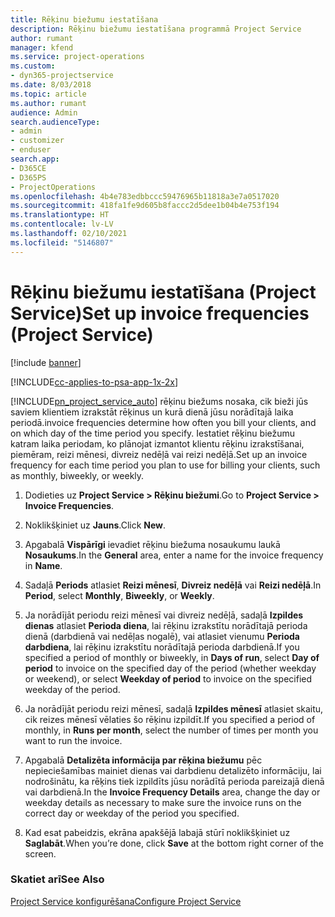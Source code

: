 ```yaml
---
title: Rēķinu biežumu iestatīšana
description: Rēķinu biežumu iestatīšana programmā Project Service
author: rumant
manager: kfend
ms.service: project-operations
ms.custom:
- dyn365-projectservice
ms.date: 8/03/2018
ms.topic: article
ms.author: rumant
audience: Admin
search.audienceType:
- admin
- customizer
- enduser
search.app:
- D365CE
- D365PS
- ProjectOperations
ms.openlocfilehash: 4b4e783edbbccc59476965b11818a3e7a0517020
ms.sourcegitcommit: 418fa1fe9d605b8faccc2d5dee1b04b4e753f194
ms.translationtype: HT
ms.contentlocale: lv-LV
ms.lasthandoff: 02/10/2021
ms.locfileid: "5146807"
---
```

# <a name="set-up-invoice-frequencies-project-service"></a><span data-ttu-id="1c66b-103">Rēķinu biežumu iestatīšana (Project Service)</span><span class="sxs-lookup"><span data-stu-id="1c66b-103">Set up invoice frequencies (Project Service)</span></span>

[!include [banner](../includes/psa-now-project-operations.md)]

[!INCLUDE[cc-applies-to-psa-app-1x-2x](../includes/cc-applies-to-psa-app-1x-2x.md)]

[!INCLUDE[pn_project_service_auto](../includes/pn-project-service-auto.md)] <span data-ttu-id="1c66b-104">rēķinu biežums nosaka, cik bieži jūs saviem klientiem izrakstāt rēķinus un kurā dienā jūsu norādītajā laika periodā.</span><span class="sxs-lookup"><span data-stu-id="1c66b-104">invoice frequencies determine how often you bill your clients, and on which day of the time period you specify.</span></span> <span data-ttu-id="1c66b-105">Iestatiet rēķinu biežumu katram laika periodam, ko plānojat izmantot klientu rēķinu izrakstīšanai, piemēram, reizi mēnesi, divreiz nedēļā vai reizi nedēļā.</span><span class="sxs-lookup"><span data-stu-id="1c66b-105">Set up an invoice frequency for each time period you plan to use for billing your clients, such as monthly, biweekly, or weekly.</span></span>  
  
1.  <span data-ttu-id="1c66b-106">Dodieties uz **Project Service > Rēķinu biežumi**.</span><span class="sxs-lookup"><span data-stu-id="1c66b-106">Go to **Project Service > Invoice Frequencies**.</span></span>  
  
2.  <span data-ttu-id="1c66b-107">Noklikšķiniet uz **Jauns**.</span><span class="sxs-lookup"><span data-stu-id="1c66b-107">Click **New**.</span></span>  
  
3.  <span data-ttu-id="1c66b-108">Apgabalā **Vispārīgi** ievadiet rēķinu biežuma nosaukumu laukā **Nosaukums**.</span><span class="sxs-lookup"><span data-stu-id="1c66b-108">In the **General** area, enter a name for the invoice frequency in **Name**.</span></span>  
  
4.  <span data-ttu-id="1c66b-109">Sadaļā **Periods** atlasiet **Reizi mēnesī**, **Divreiz nedēļā** vai **Reizi nedēļā**.</span><span class="sxs-lookup"><span data-stu-id="1c66b-109">In **Period**, select **Monthly**, **Biweekly**, or **Weekly**.</span></span>  
  
5.  <span data-ttu-id="1c66b-110">Ja norādījāt periodu reizi mēnesī vai divreiz nedēļā, sadaļā **Izpildes dienas** atlasiet **Perioda diena**, lai rēķinu izrakstītu norādītajā perioda dienā (darbdienā vai nedēļas nogalē), vai atlasiet vienumu **Perioda darbdiena**, lai rēķinu izrakstītu norādītajā perioda darbdienā.</span><span class="sxs-lookup"><span data-stu-id="1c66b-110">If you specified a period of monthly or biweekly, in **Days of run**, select **Day of period** to invoice on the specified day of the period (whether weekday or weekend), or select **Weekday of period** to invoice on the specified weekday of the period.</span></span>  
  
6.  <span data-ttu-id="1c66b-111">Ja norādījāt periodu reizi mēnesī, sadaļā **Izpildes mēnesī** atlasiet skaitu, cik reizes mēnesī vēlaties šo rēķinu izpildīt.</span><span class="sxs-lookup"><span data-stu-id="1c66b-111">If you specified a period of monthly, in **Runs per month**, select the number of times per month you want to run the invoice.</span></span>  
  
7.  <span data-ttu-id="1c66b-112">Apgabalā **Detalizēta informācija par rēķina biežumu** pēc nepieciešamības mainiet dienas vai darbdienu detalizēto informāciju, lai nodrošinātu, ka rēķins tiek izpildīts jūsu norādītā perioda pareizajā dienā vai darbdienā.</span><span class="sxs-lookup"><span data-stu-id="1c66b-112">In the **Invoice Frequency Details** area, change the day or weekday details as necessary to make sure the invoice runs on the correct day or weekday of the period you specified.</span></span>  
  
8.  <span data-ttu-id="1c66b-113">Kad esat pabeidzis, ekrāna apakšējā labajā stūrī noklikšķiniet uz **Saglabāt**.</span><span class="sxs-lookup"><span data-stu-id="1c66b-113">When you’re done, click **Save** at the bottom right corner of the screen.</span></span>  
  
### <a name="see-also"></a><span data-ttu-id="1c66b-114">Skatiet arī</span><span class="sxs-lookup"><span data-stu-id="1c66b-114">See Also</span></span>  
 [<span data-ttu-id="1c66b-115">Project Service konfigurēšana</span><span class="sxs-lookup"><span data-stu-id="1c66b-115">Configure Project Service</span></span>](../psa/configure.md)
